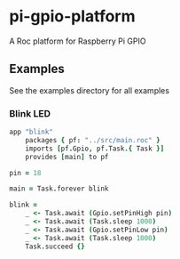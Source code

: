 # pi-gpio-platform

A Roc platform for Raspberry Pi GPIO

## Examples

See the examples directory for all examples

### Blink LED
```coffee
app "blink"
    packages { pf: "../src/main.roc" }
    imports [pf.Gpio, pf.Task.{ Task }]
    provides [main] to pf

pin = 18

main = Task.forever blink

blink =
    _ <- Task.await (Gpio.setPinHigh pin)
    _ <- Task.await (Task.sleep 1000)
    _ <- Task.await (Gpio.setPinLow pin)
    _ <- Task.await (Task.sleep 1000)
    Task.succeed {}
```
